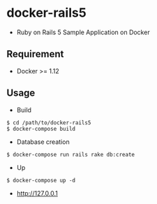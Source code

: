 # docker-rails5

* Ruby on Rails 5 Sample Application on Docker

## Requirement
* Docker >= 1.12

## Usage
* Build
```
$ cd /path/to/docker-rails5
$ docker-compose build
```

* Database creation
```
$ docker-compose run rails rake db:create
```

* Up
```
$ docker-compose up -d
```

* http://127.0.0.1
